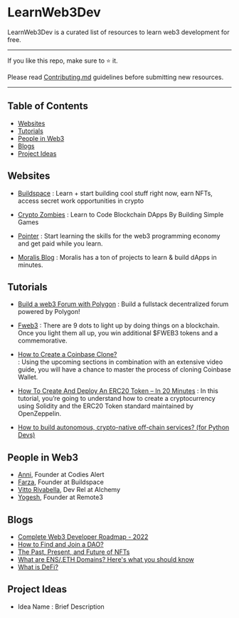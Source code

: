 # LearnWeb3Dev

LearnWeb3Dev is a curated list of resources to learn web3 development for free.

____________________________________________________________________________________________________________________________________________

If you like this repo, make sure to ⭐ it.

Please read [Contributing.md](contributing.md) guidelines before submitting new resources.
____________________________________________________________________________________________________________________________________________

## Table of Contents

* [Websites](#websites)
* [Tutorials](#tutorials)
* [People in Web3](#people-in-web3)
* [Blogs](#blogs)
* [Project Ideas](#project-ideas)


## Websites

* [Buildspace](https://buildspace.so/)
 : Learn + start building cool stuff right now, earn NFTs, access secret work opportunities in crypto

* [Crypto Zombies](https://cryptozombies.io/)
 : Learn to Code Blockchain DApps By Building Simple Games

* [Pointer](https://www.pointer.gg/)
 : Start learning the skills for the web3 programming economy and get paid while you learn.

* [Moralis Blog](https://moralis.io/blog/)
 : Moralis has a ton of projects to learn & build dApps in minutes.


## Tutorials

* [Build a web3 Forum with Polygon](https://www.pointer.gg/tutorials)
 : Build a fullstack decentralized forum powered by Polygon!

* [Fweb3](https://fweb3.xyz/)
 : There are 9 dots to light up by doing things on a blockchain. Once you light them all up, you win additional $FWEB3 tokens and a commemorative.

* [How to Create a Coinbase Clone?](https://moralis.io/cloning-coinbase-wallet-how-to-create-a-coinbase-clone/)\
 : Using the upcoming sections in combination with an extensive video guide, you will have a chance to master the process of cloning Coinbase Wallet.

* [How To Create And Deploy An ERC20 Token – In 20 Minutes](https://vitto.cc/how-to-create-and-deploy-an-erc20-token-in-20-minutes/)
 : In this tutorial, you’re going to understand how to create a cryptocurrency using Solidity and the ERC20 Token standard maintained by OpenZeppelin.

* [How to build autonomous, crypto-native off-chain services? (for Python Devs)](https://autonolas.medium.com/agent-dev-academy-everything-you-need-to-know-cc54b64d5a08)


## People in Web3

* [Anni](https://twitter.com/Anni_Maan), Founder at Codies Alert
* [Farza](https://twitter.com/FarzaTV), Founder at Buildspace
* [Vitto Rivabella](https://twitter.com/VittoStack), Dev Rel at Alchemy
* [Yogesh](https://twitter.com/_justYogesh), Founder at Remote3


## Blogs

* [Complete Web3 Developer Roadmap - 2022](https://remote3.co/blog-post/complete-web3-developer-roadmap-2022)
* [How to Find and Join a DAO?](https://remote3.co/blog-post/how-to-find-and-join-a-dao)
* [The Past, Present, and Future of NFTs](https://www.web3.university/article/brief-history-of-nfts)
* [What are ENS/.ETH Domains? Here's what you should know](https://remote3.co/blog-post/what-are-ens-domains-here-is-what-you-should-know)
* [What is DeFi?](https://www.coinbase.com/learn/crypto-basics/what-is-defi)


## Project Ideas 
* Idea Name : Brief Description
